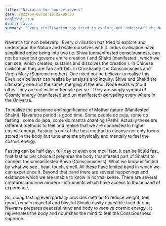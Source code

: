 ```yaml
---
title: "Navratra for non-believers"
date: 2023-04-05T20:10:32+05:30
english: true
draft: false
summary: "Every civilisation has tried to explore and understand the Nature and relate ourselves with it..."
---
```


Navratra for non believers :
Every civilisation has tried to explore and understand the Nature and relate ourselves with it. Indus civilisation have simplified entire being into two i.e.  Shiva (unmanifested consciousness, can not be seen but governs entire creation ) and Shakti (manifested , which we can see, which creates, sustains and dissolves the creation ). In Chinese civilisation they are   Tao and Teh. In Christianity it is Consciousness  and Virgin Mary (Supreme mother). One need not be believer to realise this. Even non believer can realise by analysis and inquiry. Shiva and Shakti are ultimately one and the  same, merging  at the end. None exists without other.They are not male or Female per se . They are simply  symbol of Cosmic energy (manifested and un manifested)  pervading every where in the Universe.

To realise the presence and significance of Mother nature (Manifested Shakti), Navaratra period is good time. Some people do puja, some do fasting , some do japa, some do mantra chanting (Path). Actually these are different methods to feel and realise that we are connected to higher cosmic energy.
Fasting is one of the best method to cleanse not only  toxins stored in the body but tune antenna  physically and mentally to feel the cosmic energy.

Fasting can be  half day , full day or even one meal fast. It can be liquid fast, fruit fast as per choice.It prepares the body (manifested part of Shakti) to connect the unmanifested Shiva (Consciousness). What we know is limited by what we see , hear, touch, smell. All these have limited band in which we can experience  it. Beyond that band there are several happenings and existence which we are unable  to know in normal sense. There are several creatures and now modern instruments  which  have access to those band of experience.

So, doing fasting even  partially  provides method to reduce weight, feel good, remain peaceful and blissful.Simple easily digestible food during Navratra  prepares  peaceful mind and body to  receive cosmic energy .
It rejuvenates the body and nourishes  the  mind to feel the  Consciousness supreme.
